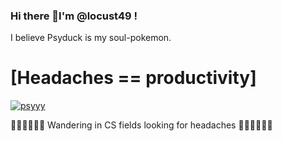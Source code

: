 ### Hi there 👋I'm @locust49 !

I believe Psyduck is my soul-pokemon.

# [Headaches == productivity]





[![psyyy](https://i.imgur.com/yX8qwnz.gif) ](https://github.com/locust49/locust49/blob/main/README.md)


🌱🌱🌱🌱🌱🌱 Wandering in CS fields looking for headaches 🌱🌱🌱🌱🌱🌱


<!-- [![42 Profile Card](https://1337-readme.vercel.app/api/profile?cursus=42&dark=true&login=slyazid)](https://github.com/mohouyizme/1337-readme) -->
